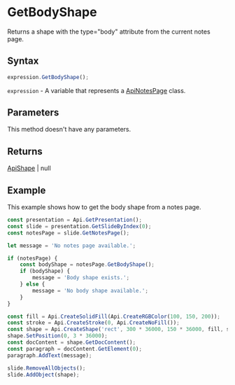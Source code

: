 # GetBodyShape

Returns a shape with the type="body" attribute from the current notes page.

## Syntax

```javascript
expression.GetBodyShape();
```

`expression` - A variable that represents a [ApiNotesPage](../ApiNotesPage.md) class.

## Parameters

This method doesn't have any parameters.

## Returns

[ApiShape](../../ApiShape/ApiShape.md) \| null

## Example

This example shows how to get the body shape from a notes page.

```javascript editor-pptx
const presentation = Api.GetPresentation();
const slide = presentation.GetSlideByIndex(0);
const notesPage = slide.GetNotesPage();

let message = 'No notes page available.';

if (notesPage) {
	const bodyShape = notesPage.GetBodyShape();
	if (bodyShape) {
		message = 'Body shape exists.';
	} else {
		message = 'No body shape available.';
	}
}

const fill = Api.CreateSolidFill(Api.CreateRGBColor(100, 150, 200));
const stroke = Api.CreateStroke(0, Api.CreateNoFill());
const shape = Api.CreateShape('rect', 300 * 36000, 150 * 36000, fill, stroke);
shape.SetPosition(0, 3 * 36000);
const docContent = shape.GetDocContent();
const paragraph = docContent.GetElement(0);
paragraph.AddText(message);

slide.RemoveAllObjects();
slide.AddObject(shape);

```
